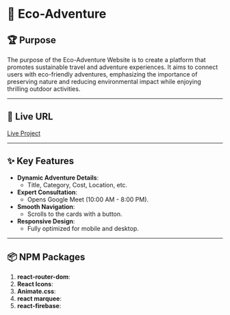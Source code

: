 # 🌟 Eco-Adventure

## 🏆 **Purpose**
The purpose of the Eco-Adventure Website is to create a platform that promotes sustainable travel and adventure experiences. It aims to connect users with eco-friendly adventures, emphasizing the importance of preserving nature and reducing environmental impact while enjoying thrilling outdoor activities.

---

## 🔗 **Live URL**
[Live Project](https://mshohagdev-eco-adventure.netlify.app/)

---

## ✨ **Key Features**
- **Dynamic Adventure Details**:
  - Title, Category, Cost, Location, etc.
- **Expert Consultation**:
  - Opens Google Meet (10:00 AM - 8:00 PM).
- **Smooth Navigation**:
  - Scrolls to the cards with a button.
- **Responsive Design**:
  - Fully optimized for mobile and desktop.

---

## 📦 **NPM Packages**
1. **react-router-dom**:
2. **React Icons**:
3. **Animate.css**:
4. **react marquee**:
5. **react-firebase**:

